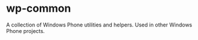 wp-common
=========

A collection of Windows Phone utilities and helpers. Used in other Windows Phone projects.

